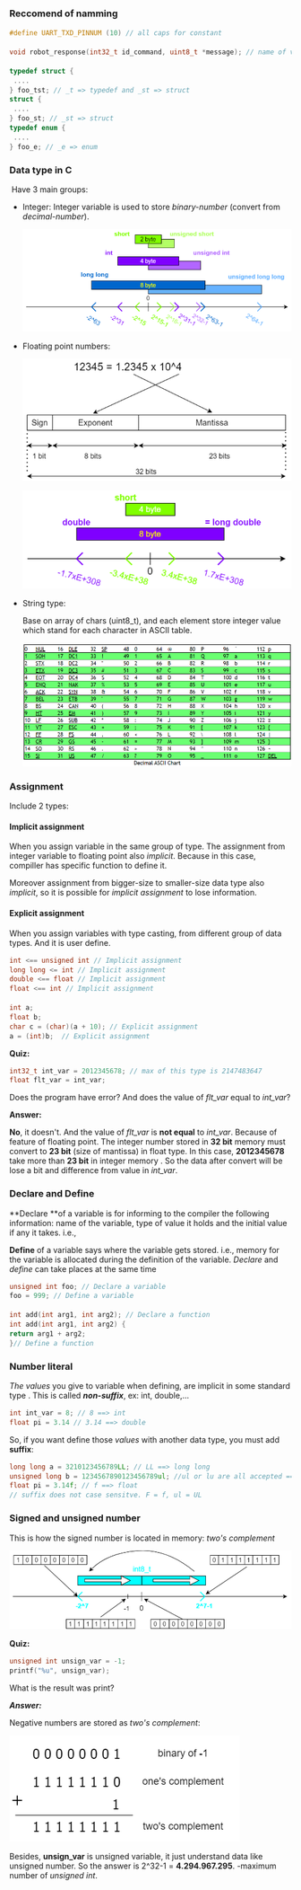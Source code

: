 ### Reccomend of namming

```c
#define UART_TXD_PINNUM (10) // all caps for constant

void robot_response(int32_t id_command, uint8_t *message); // name of variable and function write in lower case. Multiword is linked by "_"

typedef struct {
 ....  
} foo_tst; // _t => typedef and _st => struct
struct {
 ....
} foo_st; // _st => struct
typedef enum {
 ....   
} foo_e; // _e => enum
```

### Data type in C

​    Have 3 main groups:

* Integer: Integer variable is used to store _binary-number_ (convert from _decimal-number_).

  ![](.\assets\image\C\1_1.png)

* Floating point numbers:

  ![](.\assets\image\C\1_2.png)

  

  ![](.\assets\image\C\1_3.png)

* String type:

  Base on array of chars (uint8_t), and each element store integer value which stand for each character in ASCII table.
  
  ![](.\assets\image\C\1_4.png)
  
  [Decimal ASCII Chart]: www.asciichart.com

### Assignment

Include 2 types:

#### 		Implicit assignment

When you assign variable in the same group of type. The assignment from integer variable to floating point also _implicit_. Because in this case, compiller has specific function to define it.

Moreover assignment from bigger-size to smaller-size data type also _implicit_, so it is possible for _implicit assignment_ to lose information.

#### 		Explicit assignment

When you assign variables with type casting,  from different group of data types. And it is user define.

[Type Conversion in C]: https://www.geeksforgeeks.org/type-conversion-c/



```c
int <== unsigned int // Implicit assignment
long long <= int // Implicit assignment
double <== float // Implicit assignment
float <== int // Implicit assignment
    
int a;
float b;
char c = (char)(a + 10); // Explicit assignment
a = (int)b;  // Explicit assignment
```

**Quiz:** 

```c
int32_t int_var = 2012345678; // max of this type is 2147483647
float flt_var = int_var;
```

Does the program have error? And does the value of _flt_var_ equal to _int_var_?

**Answer:**

**No**, it doesn't. And the value of _flt_var_ is **not equal** to _int_var_. Because of feature of floating point. The integer number stored in **32 bit** memory must convert to **23 bit** (size of mantissa) in float type. In this case, **2012345678** take more than **23 bit** in integer memory . So the data after convert will be lose a bit and difference from value in _int_var_.

### Declare and Define

**Declare **of a variable is for informing to the compiler the following information: name of the variable, type of value it holds and the initial value if any it takes. i.e.,

**Define** of a variable says where the variable gets stored. i.e., memory for the variable is allocated during the definition of the variable. _Declare_ and _define_ can take places at the same time

```c
unsigned int foo; // Declare a variable
foo = 999; // Define a variable

int add(int arg1, int arg2); // Declare a function
int add(int arg1, int arg2) {
return arg1 + arg2;
}// Define a function
```

### Number literal

_The values_ you give to variable when defining, are implicit in some standard type .  This is called  _**non-suffix**_, ex: int, double,...

```c
int int_var = 8; // 8 ==> int
float pi = 3.14 // 3.14 ==> double
```

So, if you want define those _values_ with another data type, you must add **suffix**:

```c
long long a = 3210123456789LL; // LL ==> long long
unsigned long b = 1234567890123456789ul; //ul or lu are all accepted ==>unsigned long
float pi = 3.14f; // f ==> float
// suffix does not case sensitve. F = f, ul = UL
```

### Signed and unsigned number

This is how the signed number is located in memory: _two's complement_

![](.\assets\image\C\2_1.png)

**Quiz:**

```c
unsigned int unsign_var = -1;
printf("%u", unsign_var); 
```

What is the result was print?

_**Answer:**_

Negative numbers are stored as _two's complement_:

![](.\assets\image\C\2_2.png)

Besides, **unsign_var** is unsigned variable, it just understand data like unsigned number.  So the answer is 2^32-1 = **4.294.967.295**. -maximum number of _unsigned int_.

